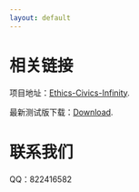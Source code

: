 ```yaml
---
layout: default
---
```


# 相关链接  

项目地址：[Ethics-Civics-Infinity](https://github.com/cocolinfff/Ethics-Civics-Infinity-new).

最新测试版下载：[Download](https://github.com/cocolinfff/Ethics-Civics-Infinity-new/archive/refs/heads/master.zip).

# 联系我们

QQ：822416582